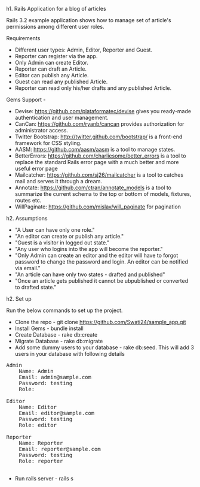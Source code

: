 h1. Rails Application for a blog of articles

Rails 3.2 example application shows how to manage set of article's permissions among different user roles.

Requirements

* Different user types: Admin, Editor, Reporter and Guest.
* Reporter can register via the app.
* Only Admin can create Editor.
* Reporter can draft an Article.
* Editor can publish any Article.
* Guest can read any published Article.
* Reporter can read only his/her drafts and any published Article.


Gems Support -
* Devise: https://github.com/plataformatec/devise gives you ready-made authentication and user management.
* CanCan: https://github.com/ryanb/cancan provides authorization for administrator access.
* Twitter Bootstrap: http://twitter.github.com/bootstrap/ is a front-end framework for CSS styling.
* AASM: https://github.com/aasm/aasm is a tool to manage states.
* BetterErrors: https://github.com/charliesome/better_errors is a tool to replace the standard Rails error page with a much better and more useful error page
* Mailcatcher: https://github.com/sj26/mailcatcher is a tool to catches mail and serves it through a dream.
* Annotate: https://github.com/ctran/annotate_models is a tool to summarize the current schema to the top or bottom of models, fixtures, routes etc.
* WillPaginate: https://github.com/mislav/will_paginate for pagination



h2. Assumptions

* "A User can have only one role."
* "An editor can create or publish any article."
* "Guest is a visitor in logged out state."
* "Any user who logins into the app will become the reporter."
* "Only Admin can create an editor and the editor will have to forgot password to change the password and login. An editor can be notified via email."
* "An article can have only two states - drafted and published"
* "Once an article gets published it cannot be ubpublished or converted to drafted state."

h2. Set up

Run the below commands to set up the project.
* Clone the repo - git clone https://github.com/Swati24/sample_app.git
* Install Gems - bundle install
* Create Database - rake db:create
* Migrate Database - rake db:migrate
* Add some dummy users to your database - rake db:seed. This will add 3 users in your database with following details
<pre>
Admin
	Name: Admin
	Email: admin@sample.com
	Password: testing
	Role:

Editor
	Name: Editor
	Email: editor@sample.com
	Password: testing
	Role: editor

Reporter
	Name: Reporter
	Email: reporter@sample.com
	Password: testing
	Role: reporter

</pre>
* Run rails server - rails s